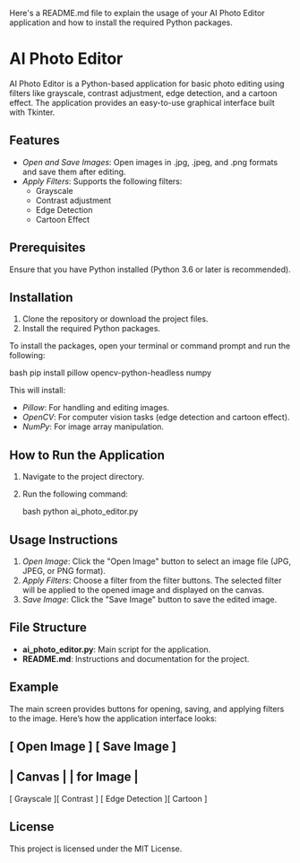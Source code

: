 Here's a README.md file to explain the usage of your AI Photo Editor application and how to install the required Python packages.

# AI Photo Editor

AI Photo Editor is a Python-based application for basic photo editing using filters like grayscale, contrast adjustment, edge detection, and a cartoon effect. The application provides an easy-to-use graphical interface built with Tkinter.

## Features

- *Open and Save Images*: Open images in .jpg, .jpeg, and .png formats and save them after editing.
- *Apply Filters*: Supports the following filters:
  - Grayscale
  - Contrast adjustment
  - Edge Detection
  - Cartoon Effect

## Prerequisites

Ensure that you have Python installed (Python 3.6 or later is recommended).

## Installation

1. Clone the repository or download the project files.
2. Install the required Python packages.

To install the packages, open your terminal or command prompt and run the following:

bash
pip install pillow opencv-python-headless numpy


This will install:
- *Pillow*: For handling and editing images.
- *OpenCV*: For computer vision tasks (edge detection and cartoon effect).
- *NumPy*: For image array manipulation.

## How to Run the Application

1. Navigate to the project directory.
2. Run the following command:

   bash
   python ai_photo_editor.py
   

## Usage Instructions

1. *Open Image*: Click the "Open Image" button to select an image file (JPG, JPEG, or PNG format).
2. *Apply Filters*: Choose a filter from the filter buttons. The selected filter will be applied to the opened image and displayed on the canvas.
3. *Save Image*: Click the "Save Image" button to save the edited image.

## File Structure

- **ai_photo_editor.py**: Main script for the application.
- **README.md**: Instructions and documentation for the project.

## Example

The main screen provides buttons for opening, saving, and applying filters to the image. Here’s how the application interface looks:


[ Open Image ] [ Save Image ]
----------------------------
|          Canvas          |
|         for Image        |
----------------------------
[   Grayscale    ][ Contrast ]
[ Edge Detection ][ Cartoon ]


## License

This project is licensed under the MIT License.
